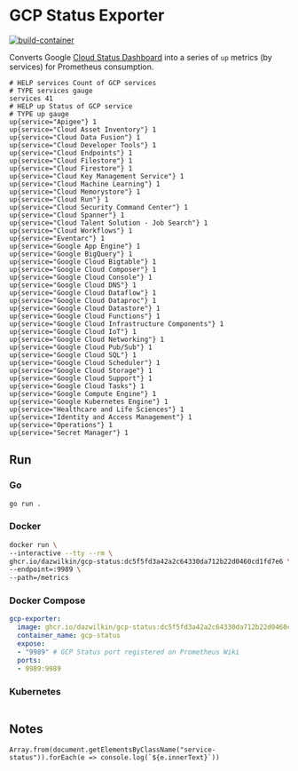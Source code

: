 # GCP Status Exporter

[![build-container](https://github.com/DazWilkin/gcp-status/actions/workflows/build-container.yml/badge.svg)](https://github.com/DazWilkin/gcp-status/actions/workflows/build-container.yml)

Converts Google [Cloud Status Dashboard](https://status.cloud.google.com/) into a series of `up` metrics (by services) for Prometheus consumption.

```console
# HELP services Count of GCP services
# TYPE services gauge
services 41
# HELP up Status of GCP service
# TYPE up gauge
up{service="Apigee"} 1
up{service="Cloud Asset Inventory"} 1
up{service="Cloud Data Fusion"} 1
up{service="Cloud Developer Tools"} 1
up{service="Cloud Endpoints"} 1
up{service="Cloud Filestore"} 1
up{service="Cloud Firestore"} 1
up{service="Cloud Key Management Service"} 1
up{service="Cloud Machine Learning"} 1
up{service="Cloud Memorystore"} 1
up{service="Cloud Run"} 1
up{service="Cloud Security Command Center"} 1
up{service="Cloud Spanner"} 1
up{service="Cloud Talent Solution - Job Search"} 1
up{service="Cloud Workflows"} 1
up{service="Eventarc"} 1
up{service="Google App Engine"} 1
up{service="Google BigQuery"} 1
up{service="Google Cloud Bigtable"} 1
up{service="Google Cloud Composer"} 1
up{service="Google Cloud Console"} 1
up{service="Google Cloud DNS"} 1
up{service="Google Cloud Dataflow"} 1
up{service="Google Cloud Dataproc"} 1
up{service="Google Cloud Datastore"} 1
up{service="Google Cloud Functions"} 1
up{service="Google Cloud Infrastructure Components"} 1
up{service="Google Cloud IoT"} 1
up{service="Google Cloud Networking"} 1
up{service="Google Cloud Pub/Sub"} 1
up{service="Google Cloud SQL"} 1
up{service="Google Cloud Scheduler"} 1
up{service="Google Cloud Storage"} 1
up{service="Google Cloud Support"} 1
up{service="Google Cloud Tasks"} 1
up{service="Google Compute Engine"} 1
up{service="Google Kubernetes Engine"} 1
up{service="Healthcare and Life Sciences"} 1
up{service="Identity and Access Management"} 1
up{service="Operations"} 1
up{service="Secret Manager"} 1
```

## Run

### Go

```bash
go run .
```

### Docker

```bash
docker run \
--interactive --tty --rm \
ghcr.io/dazwilkin/gcp-status:dc5f5fd3a42a2c64330da712b22d0460cd1fd7e6 \
--endpoint=:9989 \
--path=/metrics
```

### Docker Compose

```YAML
gcp-exporter:
  image: ghcr.io/dazwilkin/gcp-status:dc5f5fd3a42a2c64330da712b22d0460cd1fd7e6
  container_name: gcp-status
  expose:
  - "9989" # GCP Status port registered on Prometheus Wiki
  ports:
  - 9989:9989
```

### Kubernetes

```YAML

```

## Notes

```console
Array.from(document.getElementsByClassName("service-status")).forEach(e => console.log(`${e.innerText}`))
```